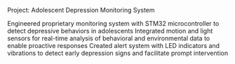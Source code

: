 Project: Adolescent Depression Monitoring System 

Engineered proprietary monitoring system with STM32 microcontroller to detect depressive behaviors in adolescents
Integrated motion and light sensors for real-time analysis of behavioral and environmental data to enable proactive responses
Created alert system with LED indicators and vibrations to detect early depression signs and facilitate prompt intervention
